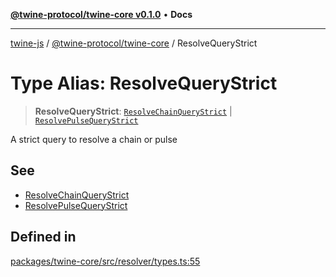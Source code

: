 [**@twine-protocol/twine-core v0.1.0**](../README.md) • **Docs**

***

[twine-js](../../../README.md) / [@twine-protocol/twine-core](../README.md) / ResolveQueryStrict

# Type Alias: ResolveQueryStrict

> **ResolveQueryStrict**: [`ResolveChainQueryStrict`](ResolveChainQueryStrict.md) \| [`ResolvePulseQueryStrict`](ResolvePulseQueryStrict.md)

A strict query to resolve a chain or pulse

## See

 - [ResolveChainQueryStrict](ResolveChainQueryStrict.md)
 - [ResolvePulseQueryStrict](ResolvePulseQueryStrict.md)

## Defined in

[packages/twine-core/src/resolver/types.ts:55](https://github.com/twine-protocol/twine-js/blob/bc5370ff2573a6e5e5c7a912acc672967ce4c5db/packages/twine-core/src/resolver/types.ts#L55)

